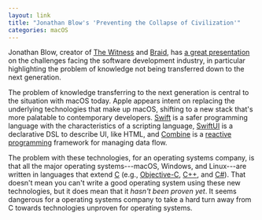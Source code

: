 ```yaml
---
layout: link
title: "Jonathan Blow's 'Preventing the Collapse of Civilization'"
categories: macOS
---
```


Jonathan Blow, creator of [The Witness](https://en.wikipedia.org/wiki/The_Witness_(2016_video_game)) and [Braid](https://en.wikipedia.org/wiki/Braid_(video_game)), has [a great presentation](https://www.youtube.com/watch?v=pW-SOdj4Kkk) on the challenges facing the software development industry, in particular highlighting the problem of knowledge not being transferred down to the next generation.

The problem of knowledge transferring to the next generation is central to the situation with macOS today. Apple appears intent on replacing the underlying technologies that make up macOS, shifting to a new stack that's more palatable to contemporary developers. [Swift](https://en.wikipedia.org/wiki/Swift_(programming_language)) is a safer programming language with the characteristics of a scripting language, [SwiftUI](https://developer.apple.com/xcode/swiftui/) is a declarative DSL to describe UI, like HTML, and [Combine](https://developer.apple.com/documentation/combine) is a [reactive programming](https://en.m.wikipedia.org/wiki/Reactive_programming) framework for managing data flow.

The problem with these technologies, for an operating systems company, is that all the major operating systems---macOS, Windows, and Linux---are written in languages that extend [C](https://en.wikipedia.org/wiki/C_(programming_language)) (e.g., [Objective-C](https://en.wikipedia.org/wiki/Objective-C), [C++](https://en.wikipedia.org/wiki/C%2B%2B), and [C#](https://en.wikipedia.org/wiki/C_Sharp_(programming_language))). That doesn't mean you can't write a good operating system using these new technologies, but it does mean that it *hasn't been proven yet*. It seems dangerous for a operating systems company to take a hard turn away from C towards technologies unproven for operating systems.
